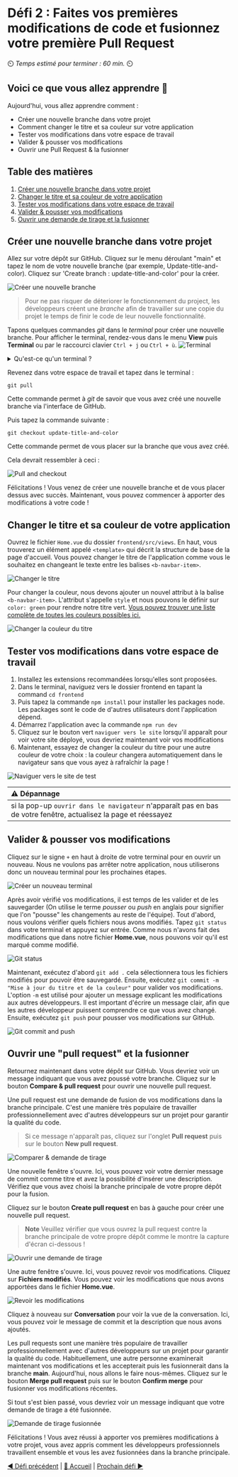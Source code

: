 # Défi 2 : Faites vos premières modifications de code et fusionnez votre première Pull Request

⏲️ _Temps estimé pour terminer : 60 min._ ⏲️

## Voici ce que vous allez apprendre 🎯

Aujourd'hui, vous allez apprendre comment :

- Créer une nouvelle branche dans votre projet
- Comment changer le titre et sa couleur sur votre application
- Tester vos modifications dans votre espace de travail
- Valider & pousser vos modifications
- Ouvrir une Pull Request & la fusionner

## Table des matières

1. [Créer une nouvelle branche dans votre projet](#créer-une-nouvelle-branche-dans-votre-projet)
2. [Changer le titre et sa couleur de votre application](#changer-le-titre-et-sa-couleur-de-votre-application)
3. [Tester vos modifications dans votre espace de travail](#tester-vos-modifications-dans-votre-espace-de-travail)
4. [Valider & pousser vos modifications](#valider--pousser-vos-modifications)
5. [Ouvrir une demande de tirage et la fusionner](#ouvrir-une-demande-de-tirage-et-la-fusionner)

## Créer une nouvelle branche dans votre projet

Allez sur votre dépôt sur GitHub. Cliquez sur le menu déroulant "main" et tapez le nom de votre nouvelle branche (par exemple, Update-title-and-color). Cliquez sur 'Create branch : update-title-and-color' pour la créer.

![Créer une nouvelle branche](./images/create-branch.png)

> Pour ne pas risquer de déteriorer le fonctionnement du project, les développeurs créent une *branche* afin de travailler sur une copie du projet le temps de finir le code de leur nouvelle fonctionnalité.

Tapons quelques commandes *git* dans le *terminal* pour créer une nouvelle branche. Pour afficher le terminal, rendez-vous dans le menu **View** puis **Terminal** ou par le raccourci clavier `Ctrl + j` ou `Ctrl + ù`.
![Terminal](./images/terminal.png)

<details>
<summary>Qu'est-ce qu'un terminal ?</summary>

Vous avez probablement l'habitude de faire les choses sur votre ordinateur en déplaçant votre souris et en cliquant sur des choses. Il existe en fait une autre manière dont vous pouvez utiliser votre ordinateur : le terminal ! Au lieu de déplacer votre souris, vous pouvez taper une commande dans le terminal et l'ordinateur l'exécutera. Si l'utilisation de la souris est plus intuitive, le terminal permet d'enchainer plusieurs opérations très rapidement ce qui serait plus long manuellement. Disons que vous voulez aller dans un dossier spécifique sur votre ordinateur - nous avons une commande pour cela, à savoir `cd <chemin-vers-votre-dossier>` (cd signifie change directory). Il existe de nombreuses autres commandes qui ont chacune leur utilité. Vous pouvez les essayer par vous-même, allez dans le terminal (la petite boîte comme montré sur la photo) et tapez `help` - cela listera toutes les commandes intégrées. N'hésitez pas à jouer avec et à les essayer pour vous familiariser avec l'environnement. Pour quelques commandes communes pratiques, vous pouvez essayer : `pwd` (affiche le chemin de votre répertoire courant, pwd signifie print working directory) et `ls` (liste tous les fichiers dans le dépôt courant).

</details>

Revenez dans votre espace de travail et tapez dans le terminal :

    git pull

Cette commande permet à *git* de savoir que vous avez créé une nouvelle branche via l'interface de GitHub.

Puis tapez la commande suivante :

    git checkout update-title-and-color

Cette commande permet de vous placer sur la branche que vous avez créé.

Cela devrait ressembler à ceci :

![Pull and checkout](./images/pull-checkout.png)

Félicitations ! Vous venez de créer une nouvelle branche et de vous placer dessus avec succès. Maintenant, vous pouvez commencer à apporter des modifications à votre code !

## Changer le titre et sa couleur de votre application

Ouvrez le fichier `Home.vue` du dossier `frontend/src/views`. En haut, vous trouverez un élément appelé `<template>` qui décrit la structure de base de la page d'accueil. Vous pouvez changer le titre de l'application comme vous le souhaitez en changeant le texte entre les balises `<b-navbar-item>`.

![Changer le titre](./images/juliagram.png)

Pour changer la couleur, nous devons ajouter un nouvel attribut à la balise `<b-navbar-item>`. L'attribut s'appelle `style` et nous pouvons le définir sur `color: green` pour rendre notre titre vert. [Vous pouvez trouver une liste complète de toutes les couleurs possibles ici.](https://htmlcolorcodes.com/color-names/)

![Changer la couleur du titre](./images/style-tag.png)

## Tester vos modifications dans votre espace de travail

1. Installez les extensions recommandées lorsqu'elles sont proposées.
2. Dans le terminal, naviguez vers le dossier frontend en tapant la command `cd frontend`
3. Puis tapez la commande `npm install` pour installer les packages node. Les packages sont le code de d'autres utilisateurs dont l'application dépend.
4. Démarrez l'application avec la commande `npm run dev`
5. Cliquez sur le bouton vert `naviguer vers le site` lorsqu'il apparaît pour voir votre site déployé, vous devriez maintenant voir vos modifications
6. Maintenant, essayez de changer la couleur du titre pour une autre couleur de votre choix : la couleur changera automatiquement dans le navigateur sans que vous ayez à rafraîchir la page !

![Naviguer vers le site de test](./images/browse-test.png)

| :warning: Dépannage          |
|:---------------------------|
| si la pop-up `ouvrir dans le navigateur` n'apparaît pas en bas de votre fenêtre, actualisez la page et réessayez |

## Valider & pousser vos modifications

Cliquez sur le signe `+` en haut à droite de votre terminal pour en ouvrir un nouveau. Nous ne voulons pas arrêter notre application, nous utiliserons donc un nouveau terminal pour les prochaines étapes.

![Créer un nouveau terminal](./images/new-terminal.png)

Après avoir vérifié vos modifications, il est temps de les valider et de les sauvegarder (On utilise le terme *pousser* ou *push* en anglais pour signifier que l'on "pousse" les changements au reste de l'équipe). Tout d'abord, nous voulons vérifier quels fichiers nous avons modifiés. Tapez `git status` dans votre terminal et appuyez sur entrée. Comme nous n'avons fait des modifications que dans notre fichier **Home.vue**, nous pouvons voir qu'il est marqué comme modifié.

![Git status](./images/git-status.png)

Maintenant, exécutez d'abord `git add .` cela sélectionnera tous les fichiers modifiés pour pouvoir être sauvegardé. Ensuite, exécutez `git commit -m "Mise à jour du titre et de la couleur"` pour valider vos modifications. L'option `-m` est utilisé pour ajouter un message explicant les modifications aux autres développeurs. Il est important d'écrire un message clair, afin que les autres développeur puissent comprendre ce que vous avez changé. Ensuite, exécutez `git push` pour pousser vos modifications sur GitHub.

![Git commit and push](./images/git-commit-push.png)

## Ouvrir une "pull request" et la fusionner

Retournez maintenant dans votre dépôt sur GitHub. Vous devriez voir un message indiquant que vous avez poussé votre branche. Cliquez sur le bouton **Compare & pull request** pour ouvrir une nouvelle pull request.

Une pull request est une demande de fusion de vos modifications dans la branche principale. C'est une manière très populaire de travailler professionnellement avec d'autres développeurs sur un projet pour garantir la qualité du code.

> Si ce message n'apparaît pas, cliquez sur l'onglet **Pull request** puis sur le bouton **New pull request**.

![Comparer & demande de tirage](./images/compare-pull-request.png)

Une nouvelle fenêtre s'ouvre. Ici, vous pouvez voir votre dernier message de commit comme titre et avez la possibilité d'insérer une description. Vérifiez que vous avez choisi la branche principale de votre propre dépôt pour la fusion.

Cliquez sur le bouton **Create pull request** en bas à gauche pour créer une nouvelle pull request.

> **Note**
> Veuillez vérifier que vous ouvrez la pull request contre la branche principale de votre propre dépôt comme le montre la capture d'écran ci-dessous !

![Ouvrir une demande de tirage](./images/open-pull-request.png)

Une autre fenêtre s'ouvre. Ici, vous pouvez revoir vos modifications. Cliquez sur **Fichiers modifiés**. Vous pouvez voir les modifications que nous avons apportées dans le fichier **Home.vue**.

![Revoir les modifications](./images/review-changes.png)

Cliquez à nouveau sur **Conversation** pour voir la vue de la conversation. Ici, vous pouvez voir le message de commit et la description que nous avons ajoutés.

Les pull requests sont une manière très populaire de travailler professionnellement avec d'autres développeurs sur un projet pour garantir la qualité du code. Habituellement, une autre personne examinerait maintenant vos modifications et les accepterait puis les fusionnerait dans la branche **main**.
Aujourd'hui, nous allons le faire nous-mêmes. Cliquez sur le bouton **Merge pull request** puis sur le bouton **Confirm merge** pour fusionner vos modifications récentes.

Si tout s'est bien passé, vous devriez voir un message indiquant que votre demande de tirage a été fusionnée.

![Demande de tirage fusionnée](./images/pull-request-merged.png)

Félicitations ! Vous avez réussi à apporter vos premières modifications à votre projet, vous avez appris comment les développeurs professionnels travaillent ensemble et vous les avez fusionnées dans la branche principale.

[◀ Défi précédent](../GitHub/README_FR.md) | [🔼 Accueil](../../../README_FR.md) | [Prochain défi ▶](../ApplicationPart2/README_FR.md)
